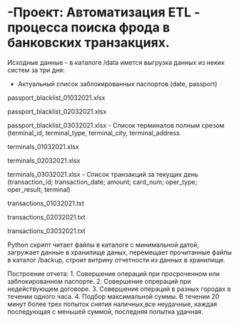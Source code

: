 # -Проект: Автоматизация ETL - процесса поиска фрода в банковских транзакциях.
Исходные данные -  в каталоге /data  имется выгрузка данных из неких систем за три дня:
- Актуальный список заблокированных паспортов (date, passport)
</p>passport_blacklist_01032021.xlsx
</p>passport_blacklist_02032021.xlsx
</p>passport_blacklist_03032021.xlsx
- Список терминалов полным срезом (terminal_id, terminal_type, terminal_city, terminal_address
</p>terminals_01032021.xlsx
</p>terminals_02032021.xlsx 
</p>terminals_03032021.xlsx
- Список транзакций за текущих день (transaction_id; transaction_date; amount; card_num; oper_type; oper_result; terminal)
</p>transactions_01032021.txt  
</p>transactions_02032021.txt 
</p>transactions_03032021.txt
</p>Python скрипт читает файлы в каталоге с минимальной датой, загружает данные в хранилище даных, перемещает прочитанные файлы в каталог /backup, строит витрину отчетности из данных в хранилище.
</p>Построение отчета:
1. Совершение операций при просроченном или заблокированном паспорте.
2. Совершение опрераций при недействующем договоре.
3. Совершение операций в разных городах в течении одного часа.
4. Подбор максимальной суммы. В течении 20 минут более трех попыток снятия наличных,все неудачные, каждая последующая с меньшей суммой, последняя попытка удачная. 
